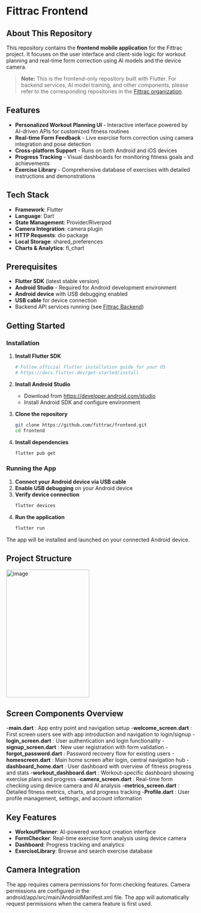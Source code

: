 # Fittrac Frontend

## About This Repository

This repository contains the **frontend mobile application** for the Fittrac project. It focuses on the user interface and client-side logic for workout planning and real-time form correction using AI models and the device camera.

> **Note:** This is the frontend-only repository built with Flutter. For backend services, AI model training, and other components, please refer to the corresponding repositories in the [Fittrac organization](https://github.com/fittrac).

## Features

- **Personalized Workout Planning UI** - Interactive interface powered by AI-driven APIs for customized fitness routines
- **Real-time Form Feedback** - Live exercise form correction using camera integration and pose detection
- **Cross-platform Support** - Runs on both Android and iOS devices
- **Progress Tracking** - Visual dashboards for monitoring fitness goals and achievements
- **Exercise Library** - Comprehensive database of exercises with detailed instructions and demonstrations

## Tech Stack

- **Framework**: Flutter
- **Language**: Dart
- **State Management**: Provider/Riverpod
- **Camera Integration**: camera plugin
- **HTTP Requests**: dio package
- **Local Storage**: shared_preferences
- **Charts & Analytics**: fl_chart

## Prerequisites

- **Flutter SDK** (latest stable version)
- **Android Studio** - Required for Android development environment
- **Android device** with USB debugging enabled
- **USB cable** for device connection
- Backend API services running (see [Fittrac Backend](https://github.com/fittrac/backend))

## Getting Started

### Installation

1. **Install Flutter SDK**
   ```bash
   # Follow official Flutter installation guide for your OS
   # https://docs.flutter.dev/get-started/install
   ```

2. **Install Android Studio**
   - Download from https://developer.android.com/studio
   - Install Android SDK and configure environment

3. **Clone the repository**
   ```bash
   git clone https://github.com/fittrac/frontend.git
   cd frontend
   ```

4. **Install dependencies**
   ```bash
   flutter pub get
   ```
   
### Running the App

1. **Connect your Android device via USB cable**
2. **Enable USB debugging** on your Android device
3. **Verify device connection**
   ```bash
   flutter devices
   ```
4. **Run the application**
   ```bash
   flutter run
   ```

The app will be installed and launched on your connected Android device.

## Project Structure

<img width="221" height="340" alt="image" src="https://github.com/user-attachments/assets/e5c8a7e1-5084-42a0-aba6-29aaff57128b" />

## Screen Components Overview

-**main.dart** : App entry point and navigation setup
-**welcome_screen.dart** : First screen users see with app introduction and navigation to login/signup
-**login_screen.dart** : User authentication and login functionality
-**signup_screen.dart** : New user registration with form validation
-**forgot_password.dart** :  Password recovery flow for existing users
-**homescreen.dart** : Main home screen after login, central navigation hub
-**dashboard_home.dart** : User dashboard with overview of fitness progress and stats
-**workout_dashboard.dart** : Workout-specific dashboard showing exercise plans and progress
-**camera_screen.dart** : Real-time form checking using device camera and AI analysis
-**metrics_screen.dart** :  Detailed fitness metrics, charts, and progress tracking
-**Profile.dart** : User profile management, settings, and account information


## Key Features

- **WorkoutPlanner**: AI-powered workout creation interface
- **FormChecker**: Real-time exercise form analysis using device camera
- **Dashboard**: Progress tracking and analytics
- **ExerciseLibrary**: Browse and search exercise database

## Camera Integration

The app requires camera permissions for form checking features. Camera permissions are configured in the android/app/src/main/AndroidManifest.xml file. The app will automatically request permissions when the camera feature is first used.

